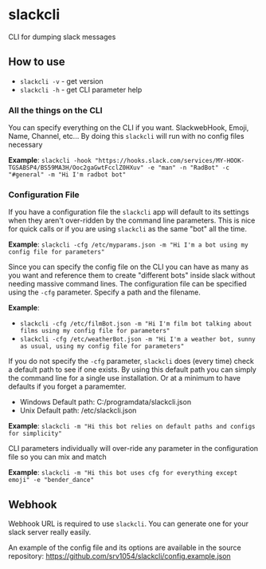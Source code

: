 # slackcli
CLI for dumping slack messages

## How to use

* `slackcli -v` - get version
* `slackcli -h` - get CLI parameter help

### All the things on the CLI
You can specify everything on the CLI if you want.  SlackwebHook, Emoji, Name, Channel, etc...
By doing this `slackcli` will run with no config files necessary

**Example**:   `slackcli -hook "https://hooks.slack.com/services/MY-HOOK-TGSABSP4/BS59MA3H/Ooc2gaGwtFcclZ0HXuv" -e "man" -n "RadBot" -c "#general" -m "Hi I'm radbot bot"`

### Configuration File
If you have a configuration file the `slackcli` app will default to its settings when they aren't over-ridden by the command line parameters.  This is nice for quick calls or if you are using `slackcli` as the same "bot" all the time.

**Example**:  `slackcli -cfg /etc/myparams.json -m "Hi I'm a bot using my config file for parameters"`

Since you can specify the config file on the CLI you can have as many as you want and reference them to create "different bots" inside slack without needing massive command lines.
The configuration file can be specified using the `-cfg` parameter.  Specify a path and the filename.

**Example**:  
* `slackcli -cfg /etc/filmBot.json -m "Hi I'm film bot talking about films using my config file for parameters"`
* `slackcli -cfg /etc/weatherBot.json -m "Hi I'm a weather bot, sunny as usual, using my config file for parameters"` 


If you do not specify the `-cfg` parameter, `slackcli` does (every time) check a default path to see if one exists.   By using this default path you can simply the command line for a single use installation.  Or at a minimum to have defaults if you forget a paramemter.

* Windows Default path:  C:/programdata/slackcli.json
* Unix Default path:  /etc/slackcli.json

**Example**: `slackcli -m "Hi this bot relies on default paths and configs for simplicity"`

CLI parameters individually will over-ride any parameter in the configuration file so you can mix and match

**Example**: `slackcli -m "Hi this bot uses cfg for everything except emoji" -e "bender_dance"`

## Webhook
Webhook URL is required to use `slackcli`.  You can generate one for your slack server really easily.

An example of the config file and its options are available in the source repository: https://github.com/srv1054/slackcli/config.example.json
